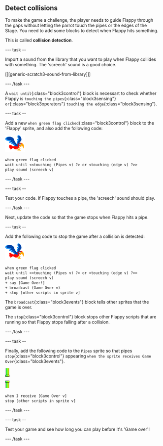 ## Detect collisions

To make the game a challenge, the player needs to guide Flappy through the gaps without letting the parrot touch the pipes or the edges of the Stage. You need to add some blocks to detect when Flappy hits something.

This is called **collision detection**.

\--- task --

Import a sound from the library that you want to play when Flappy collides with something. The 'screech' sound is a good choice.

[[[generic-scratch3-sound-from-library]]]

\--- /task \---

A `wait until`{:class="block3control"} block is necessart to check whether Flappy is `touching the pipes`{:class="block3sensing"} `or`{:class="block3operators"} `touching the edge`{:class="block3sensing"}.

\--- task --

Add a new `when green flag clicked`{:class="block3control"} block to the 'Flappy' sprite, and also add the following code:

![parrot sprite](images/flappy-sprite.png)

```blocks3
when green flag clicked
wait until <<touching (Pipes v) ?> or <touching (edge v) ?>>
play sound (screech v)
```

\--- /task \---

\--- task --

Test your code. If Flappy touches a pipe, the 'screech' sound should play.

\--- /task \---

Next, update the code so that the game stops when Flappy hits a pipe.

\--- task --

Add the following code to stop the game after a collision is detected:

![parrot sprite](images/flappy-sprite.png)

```blocks3
when green flag clicked
wait until <<touching (Pipes v) ?> or <touching (edge v) ?>>
play sound (screech v)
+ say [Game Over!]
+ broadcast (Game Over v)
+ stop [other scripts in sprite v]
```

The `broadcast`{:class="block3events"} block tells other sprites that the game is over.

The `stop`{:class="block3control"} block stops other Flappy scripts that are running so that Flappy stops falling after a collision.

\--- /task \---

\--- task --

Finally, add the following code to the `Pipes` sprite so that pipes `stop`{:class="block3control"} appearing `when the sprite receives Game Over`{:class="block3events"}.

![pipes sprite](images/pipes-sprite.png)

```blocks3
when I receive [Game Over v]
stop [other scripts in sprite v]
```

\--- /task \---

\--- task --

Test your game and see how long you can play before it's 'Game over'!

\--- /task \---